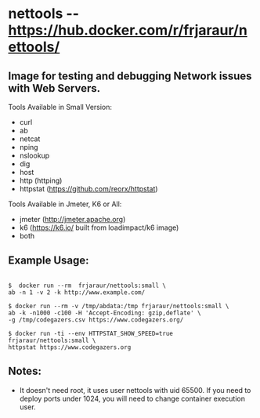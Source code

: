 # nettools -- https://hub.docker.com/r/frjaraur/nettools/

## Image for testing and debugging Network issues with Web Servers.

Tools Available in Small Version:
 - curl
 - ab
 - netcat
 - nping
 - nslookup
 - dig
 - host
 - http (httping)
 - httpstat (https://github.com/reorx/httpstat)
 
Tools Available in Jmeter, K6 or All:
 - jmeter (http://jmeter.apache.org)
 - k6 (https://k6.io/ built from loadimpact/k6 image)
 - both

## Example Usage:
~~~

$  docker run --rm  frjaraur/nettools:small \
ab -n 1 -v 2 -k http://www.example.com/

$ docker run --rm -v /tmp/abdata:/tmp frjaraur/nettools:small \
ab -k -n1000 -c100 -H 'Accept-Encoding: gzip,deflate' \
-g /tmp/codegazers.csv https://www.codegazers.org/

$ docker run -ti --env HTTPSTAT_SHOW_SPEED=true frjaraur/nettools:small \
httpstat https://www.codegazers.org
~~~

## Notes:
 - It doesn't need root, it uses user nettools with uid 65500. If you need to deploy ports under 1024, you will need to change container execution user.
